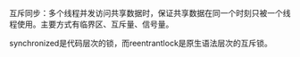 互斥同步：多个线程并发访问共享数据时，保证共享数据在同一个时刻只被一个线程使用。主要方式有临界区、互斥量、信号量。

synchronized是代码层次的锁，而reentrantlock是原生语法层次的互斥锁。

